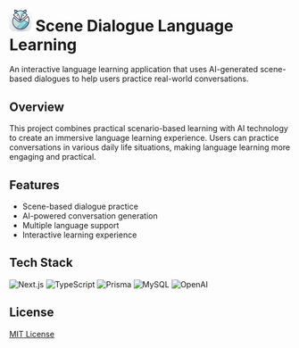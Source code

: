 
# <img src="assets/icon.png" width="40"> Scene Dialogue Language Learning 

An interactive language learning application that uses AI-generated scene-based dialogues to help users practice real-world conversations.

## Overview

This project combines practical scenario-based learning with AI technology to create an immersive language learning experience. Users can practice conversations in various daily life situations, making language learning more engaging and practical.

## Features

- Scene-based dialogue practice
- AI-powered conversation generation
- Multiple language support
- Interactive learning experience

## Tech Stack

![Next.js](https://img.shields.io/badge/Next.js-000000?style=for-the-badge&logo=next.js&logoColor=white)
![TypeScript](https://img.shields.io/badge/TypeScript-007ACC?style=for-the-badge&logo=typescript&logoColor=white)
![Prisma](https://img.shields.io/badge/Prisma-2D3748?style=for-the-badge&logo=prisma&logoColor=white)
![MySQL](https://img.shields.io/badge/MySQL-4479A1?style=for-the-badge&logo=mysql&logoColor=white)
![OpenAI](https://img.shields.io/badge/OpenAI-412991?style=for-the-badge&logo=openai&logoColor=white)


## License

[MIT License](LICENSE)
